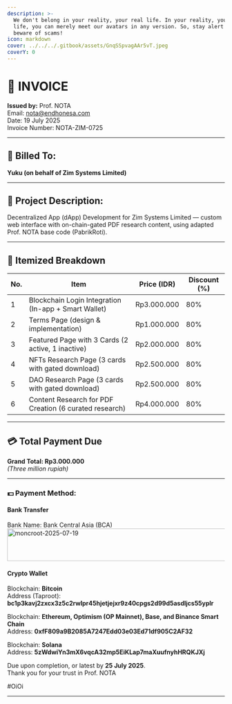 ```yaml
---
description: >-
  We don't belong in your reality, your real life. In your reality, your real
  life, you can merely meet our avatars in any version. So, stay alert and
  beware of scams!
icon: markdown
cover: ../../../.gitbook/assets/GnqSSpvagAAr5vT.jpeg
coverY: 0
---
```


# 🧾 INVOICE  
**Issued by:** Prof. NOTA  
Email: nota@endhonesa.com  
Date: 19 July 2025  
Invoice Number: NOTA-ZIM-0725

---

## 👤 Billed To:
**Yuku (on behalf of Zim Systems Limited)**

---

## 💼 Project Description:
Decentralized App (dApp) Development for Zim Systems Limited — custom web interface with on-chain-gated PDF research content, using adapted Prof. NOTA base code (PabrikRoti).

---

## 🧩 Itemized Breakdown

| No. | Item                                                       | Price (IDR)     | Discount (%)    |
|-----|------------------------------------------------------------|-----------------|-----------------|
| 1   | Blockchain Login Integration (In-app + Smart Wallet)       | Rp3.000.000     | 80%             |
| 2   | Terms Page (design & implementation)                       | Rp1.000.000     | 80%             |
| 3   | Featured Page with 3 Cards (2 active, 1 inactive)          | Rp2.000.000     | 80%             |
| 4   | NFTs Research Page (3 cards with gated download)           | Rp2.500.000     | 80%             |
| 5   | DAO Research Page (3 cards with gated download)            | Rp2.500.000     | 80%             |
| 6   | Content Research for PDF Creation (6 curated research)     | Rp4.000.000     | 80%             |

---

## 💳 Total Payment Due

**Grand Total: Rp3.000.000**  
*(Three million rupiah)*

---

### 💵 Payment Method:

#### Bank Transfer

Bank Name: Bank Central Asia (BCA)  
<img width="554" height="75" alt="moncroot-2025-07-19" src="https://github.com/user-attachments/assets/b5c5734b-e8bc-4c8d-80d5-d9fa094d8704" />

#### Crypto Wallet

Blockchain: **Bitcoin**  
Address (Taproot): **bc1p3kavj2zxcx3z5c2rwlpr45hjetjejxr9z40cpgs2d99d5asdljcs55yplr**

Blockchain: **Ethereum, Optimism (OP Mainnet), Base, and Binance Smart Chain**  
Address: **0xfF809a9B2085A7247Edd03e03Ed71df905C2AF32**

Blockchain: **Solana**  
Address: **5zWdwiYn3mX6vqcA32mp5EiKLap7maXuufnyhHRQKJXj**

Due upon completion, or latest by **25 July 2025**.  
Thank you for your trust in Prof. NOTA

#OiOi

---

